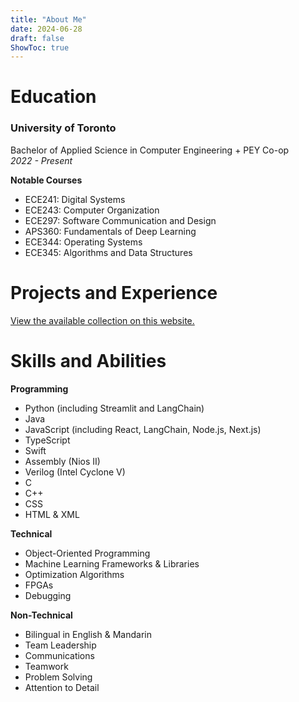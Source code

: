 ```yaml
---
title: "About Me"
date: 2024-06-28
draft: false
ShowToc: true
---
```


# Education
### University of Toronto
Bachelor of Applied Science in Computer Engineering + PEY Co-op\
*2022 - Present*

**Notable Courses**
- ECE241: Digital Systems
- ECE243: Computer Organization
- ECE297: Software Communication and Design
- APS360: Fundamentals of Deep Learning
- ECE344: Operating Systems
- ECE345: Algorithms and Data Structures

# Projects and Experience
[View the available collection on this website.](/projects)

# Skills and Abilities
**Programming**
- Python (including Streamlit and LangChain)
- Java
- JavaScript (including React, LangChain, Node.js, Next.js)
- TypeScript
- Swift
- Assembly (Nios II)
- Verilog (Intel Cyclone V)
- C
- C++
- CSS
- HTML & XML

**Technical**
- Object-Oriented Programming
- Machine Learning Frameworks & Libraries
- Optimization Algorithms
- FPGAs
- Debugging

**Non-Technical**
- Bilingual in English & Mandarin
- Team Leadership
- Communications
- Teamwork
- Problem Solving
- Attention to Detail